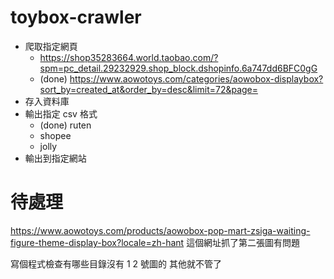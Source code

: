 # toybox-crawler

- 爬取指定網頁
  - https://shop35283664.world.taobao.com/?spm=pc_detail.29232929.shop_block.dshopinfo.6a747dd6BFC0gG
  - (done) https://www.aowotoys.com/categories/aowobox-displaybox?sort_by=created_at&order_by=desc&limit=72&page= 
- 存入資料庫
- 輸出指定 csv 格式
  - (done) ruten
  - shopee
  - jolly
- 輸出到指定網站

# 待處理

https://www.aowotoys.com/products/aowobox-pop-mart-zsiga-waiting-figure-theme-display-box?locale=zh-hant
這個網址抓了第二張圖有問題

寫個程式檢查有哪些目錄沒有 1 2 號圖的
其他就不管了